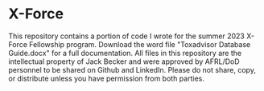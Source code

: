 # X-Force
This repository contains a portion of code I wrote for the summer 2023 X-Force Fellowship program. Download the word file "Toxadvisor Database Guide.docx" for a full documentation. All files in this repository are the intellectual property of Jack Becker and were approved by AFRL/DoD personnel to be shared on Github and LinkedIn. Please do not share, copy, or distribute unless you have permission from both parties.
